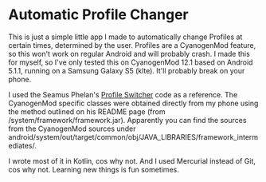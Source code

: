 # Automatic Profile Changer

This is just a simple little app I made to automatically change Profiles at certain times, determined by the user. Profiles are a CyanogenMod feature, so this won't work on regular Android and will probably crash. I made this for myself, so I've only tested this on CyanogenMod 12.1 based on Android 5.1.1, running on a Samsung Galaxy S5 (klte). It'll probably break on your phone.

I used the Seamus Phelan's [Profile Switcher](https://github.com/seamusphelan/ProfileSwitcher) code as a reference. The CyanogenMod specific classes were obtained directly from my phone using the method outlined on his README page (from /system/framework/framework.jar). Apparently you can find the sources from the CyanogenMod sources under android/system/out/target/common/obj/JAVA_LIBRARIES/framework_intermediates/.

I wrote most of it in Kotlin, cos why not. And I used Mercurial instead of Git, cos why not. Learning new things is fun sometimes. 
